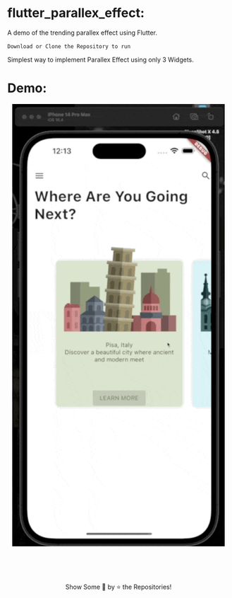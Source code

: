 # flutter_parallex_effect:

A demo of the trending parallex effect using Flutter.

```
Download or Clone the Repository to run
```

Simplest way to implement Parallex Effect using only 3 Widgets.

# Demo:

<p align="center">
<img src="images/example.gif" height="1000px">
</p>

 <br/>
 <br/>
 <br/>
  <p align = "center">Show Some &#128147; by &#11088; the Repositories! </p>

